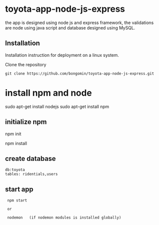 # toyota-app-node-js-express
the app is designed using node js and express framework, the validations are node using java script and database designed using MySQL.

## Installation

Installation instruction for deployment on a linux system. 

Clone the repository

    git clone https://github.com/bongomin/toyota-app-node-js-express.git
    
# install npm  and node

   sudo apt-get install nodejs
   sudo apt-get install npm
   
## initialize npm
   npm init
   
   npm install
   
  ## create database 
    db:toyota
    tables: ridentials,users
    
  ## start app
     npm start
     
     or 
     
     nodemon   (if nodemon modules is installed globally)
   
